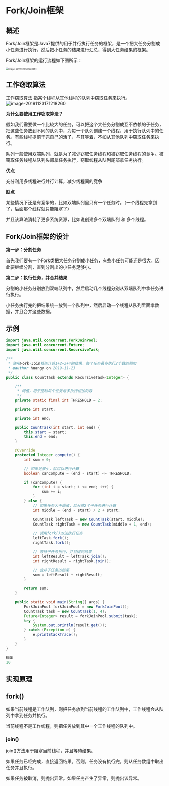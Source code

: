 # Fork/Join框架



## 概述

Fork/Join框架是Java7提供的用于并行执行任务的框架，是一个把大任务分割成小任务进行执行，然后把小任务的结果进行汇总，得到大任务结果的框架。

Fork/Join框架的运行流程如下图所示：

<img src="https://tva1.sinaimg.cn/large/006y8mN6gy1g9835clgp4j30sa0wkna9.jpg" alt="image-20191123170903661" style="zoom:50%;" />





## 工作窃取算法

工作窃取算法 指某个线程从其他线程的队列中窃取任务来执行。![image-20191123171218260](https://tva1.sinaimg.cn/large/006y8mN6gy1g9838q994tj30ws0sm4cs.jpg)

**为什么要使用工作窃取算法？**

假如我们需要做一个比较大的任务，可以把这个大任务分割成互不依赖的子任务，把这些任务放到不同的队列中，为每一个队列创建一个线程，用于执行队列中的任务。有些线程提前干完自己的活了，与其等着，不如从其他队列中窃取任务来执行。

队列一般使用双端队列，就是为了减少窃取任务线程和被窃取任务线程的竞争。被窃取任务线程从队列头部拿任务执行，窃取线程从队列尾部拿任务执行。



**优点**

充分利用多线程进行并行计算，减少线程间的竞争



**缺点**

某些情况下还是有竞争的，比如双端队列里只有一个任务时。（一个线程先拿到了，后面那个线程就只能阻塞了）

并且该算法消耗了更多系统资源，比如说创建多个双端队列 和 多个线程。





## Fork/Join框架的设计



**第一步：分割任务**

首先我们要有一个Fork类把大任务分割成小任务，有些小任务可能还是很大，因此要继续分割，直到分割出的小任务足够小。



**第二步：执行任务，并合并结果**

分割的小任务分别放到双端队列中，然后启动几个线程分别从双端队列中拿任务进行执行。

小任务执行完的把结果统一放到一个队列中，然后启动一个线程从队列里面拿数据，并且合并这些数据。





## 示例

```java
import java.util.concurrent.ForkJoinPool;
import java.util.concurrent.Future;
import java.util.concurrent.RecursiveTask;

/**
 * 使用Fork-Join框架计算1+2+3+4的结果，每个任务最多执行2个数的相加
 * @author huangy on 2019-11-23
 */
public class CountTask extends RecursiveTask<Integer> {

    /**
     * 阈值，用于控制每个任务最多执行相加的数
     */
    private static final int THRESHOLD = 2;

    private int start;

    private int end;

    public CountTask(int start, int end) {
        this.start = start;
        this.end = end;
    }

    @Override
    protected Integer compute() {
        int sum = 0;

        // 如果足够小，就可以进行计算
        boolean canCompute = (end - start) <= THRESHOLD;

        if (canCompute) {
            for (int i = start; i <= end; i++) {
                sum += i;
            }
        } else {
            // 如果任务大于阈值，就分成2个子任务进行计算
            int middle = (end - start) / 2 + start;

            CountTask leftTask = new CountTask(start, middle);
            CountTask rightTask = new CountTask(middle + 1, end);

            // 调用fork()方法执行任务
            leftTask.fork();
            rightTask.fork();

            // 等待子任务执行，并且得到结果
            int leftResult = leftTask.join();
            int rightResult = rightTask.join();

            // 合并子任务的结果
            sum = leftResult + rightResult;
        }

        return sum;
    }

    public static void main(String[] args) {
        ForkJoinPool forkJoinPool = new ForkJoinPool();
        CountTask task = new CountTask(1, 4);
        Future<Integer> result = forkJoinPool.submit(task);
        try {
            System.out.println(result.get());
        } catch (Exception e) {
            e.printStackTrace();
        }
    }
}

输出
10
```





## 实现原理



## fork()

如果当前线程是工作队列，则把任务放到当前线程的工作队列中，工作线程会从队列中拿到任务并执行。

当前线程不是工作线程，则把任务放到其中一个工作线程的队列中。



### join()

join()方法用于阻塞当前线程，并且等待结果。

如果任务已经完成，直接返回结果。否则，任务没有执行完，则从任务数组中取出任务并且执行。

如果任务被取消，则抛出异常。如果任务产生了异常，则抛出该异常。